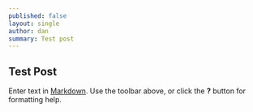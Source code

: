 ```yaml
---
published: false
layout: single
author: dan
summary: Test post
---
```

## Test Post

Enter text in [Markdown](http://daringfireball.net/projects/markdown/). Use the toolbar above, or click the **?** button for formatting help.

